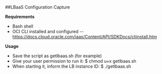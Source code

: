 ##LBaaS Configuration Capture

**Requirements**
- Bash shell
- OCI CLI installed and configured
-- https://docs.cloud.oracle.com/iaas/Content/API/SDKDocs/cliinstall.htm

**Usage**
- Save the script as getlbaas.sh (for example)
- Give your user permission to run it:
$ chmod u+x getlbaas.sh
- When starting it, inform the LB instance ID: 
$ ./getlbaas.sh <load balancer OCID>
